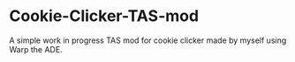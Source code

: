 # Cookie-Clicker-TAS-mod
A simple work in progress TAS mod for cookie clicker made by myself using Warp the ADE. 
